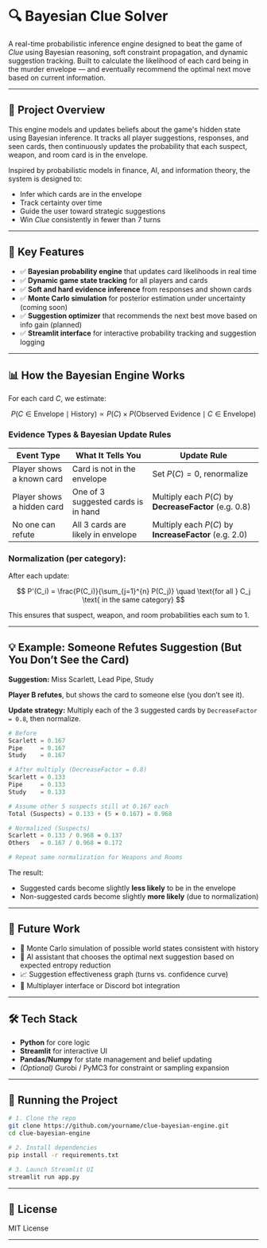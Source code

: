 # 🔍 Bayesian Clue Solver

A real-time probabilistic inference engine designed to beat the game of *Clue* using Bayesian reasoning, soft constraint propagation, and dynamic suggestion tracking. Built to calculate the likelihood of each card being in the murder envelope — and eventually recommend the optimal next move based on current information.

---

## 🧠 Project Overview

This engine models and updates beliefs about the game's hidden state using Bayesian inference. It tracks all player suggestions, responses, and seen cards, then continuously updates the probability that each suspect, weapon, and room card is in the envelope.

Inspired by probabilistic models in finance, AI, and information theory, the system is designed to:
- Infer which cards are in the envelope
- Track certainty over time
- Guide the user toward strategic suggestions
- Win *Clue* consistently in fewer than 7 turns

---

## 🧩 Key Features

- ✅ **Bayesian probability engine** that updates card likelihoods in real time  
- ✅ **Dynamic game state tracking** for all players and cards  
- ✅ **Soft and hard evidence inference** from responses and shown cards  
- ✅ **Monte Carlo simulation** for posterior estimation under uncertainty (coming soon)  
- ✅ **Suggestion optimizer** that recommends the next best move based on info gain (planned)  
- ✅ **Streamlit interface** for interactive probability tracking and suggestion logging

---

## 📊 How the Bayesian Engine Works

For each card $C$, we estimate:

$$
P(C \in \text{Envelope} \mid \text{History}) \propto P(C) \times P(\text{Observed Evidence} \mid C \in \text{Envelope})
$$

### Evidence Types & Bayesian Update Rules

| Event Type                 | What It Tells You                   | Update Rule                                           |
| -------------------------- | ----------------------------------- | ----------------------------------------------------- |
| Player shows a known card  | Card is not in the envelope         | Set $P(C) = 0$, renormalize                           |
| Player shows a hidden card | One of 3 suggested cards is in hand | Multiply each $P(C)$ by **DecreaseFactor** (e.g. 0.8) |
| No one can refute          | All 3 cards are likely in envelope  | Multiply each $P(C)$ by **IncreaseFactor** (e.g. 2.0) |

### Normalization (per category):

After each update:

$$
P'(C_i) = \frac{P(C_i)}{\sum_{j=1}^{n} P(C_j)}
\quad \text{for all } C_j \text{ in the same category}
$$

This ensures that suspect, weapon, and room probabilities each sum to 1.

---

## 💡 Example: Someone Refutes Suggestion (But You Don’t See the Card)

**Suggestion:** Miss Scarlett, Lead Pipe, Study

**Player B refutes**, but shows the card to someone else (you don’t see it).

**Update strategy:** Multiply each of the 3 suggested cards by `DecreaseFactor = 0.8`, then normalize.

```python
# Before
Scarlett = 0.167
Pipe     = 0.167
Study    = 0.167

# After multiply (DecreaseFactor = 0.8)
Scarlett = 0.133
Pipe     = 0.133
Study    = 0.133

# Assume other 5 suspects still at 0.167 each
Total (Suspects) = 0.133 + (5 × 0.167) = 0.968

# Normalized (Suspects)
Scarlett = 0.133 / 0.968 ≈ 0.137
Others   = 0.167 / 0.968 ≈ 0.172

# Repeat same normalization for Weapons and Rooms
```

The result:

* Suggested cards become slightly **less likely** to be in the envelope
* Non-suggested cards become slightly **more likely** (due to normalization)

---

## 🧪 Future Work

* 🔄 Monte Carlo simulation of possible world states consistent with history
* 🧭 AI assistant that chooses the optimal next suggestion based on expected entropy reduction
* 📈 Suggestion effectiveness graph (turns vs. confidence curve)
* 👥 Multiplayer interface or Discord bot integration

---

## 🛠️ Tech Stack

* **Python** for core logic
* **Streamlit** for interactive UI
* **Pandas/Numpy** for state management and belief updating
* *(Optional)* Gurobi / PyMC3 for constraint or sampling expansion

---

## 🚀 Running the Project

```bash
# 1. Clone the repo
git clone https://github.com/yourname/clue-bayesian-engine.git
cd clue-bayesian-engine

# 2. Install dependencies
pip install -r requirements.txt

# 3. Launch Streamlit UI
streamlit run app.py
```

---

## 📜 License

MIT License

---
